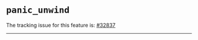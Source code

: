 # `panic_unwind`

The tracking issue for this feature is: [#32837]

[#32837]: https://github.com/rust-lang/rust/issues/32837

------------------------
